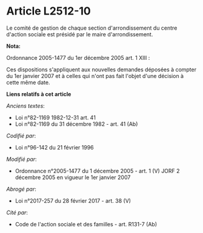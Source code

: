 # Article L2512-10

Le comité de gestion de chaque section d'arrondissement du centre d'action sociale est présidé par le maire d'arrondissement.

**Nota:**

Ordonnance 2005-1477 du 1er décembre 2005 art. 1 XIII : 

Ces dispositions s'appliquent aux nouvelles demandes déposées à compter du 1er janvier 2007 et à celles qui n'ont pas fait
l'objet d'une décision à cette même date.

**Liens relatifs à cet article**

_Anciens textes_:

  - Loi n°82-1169 1982-12-31 art. 41
  - Loi n°82-1169 du 31 décembre 1982 - art. 41 (Ab)

_Codifié par_:

  - Loi n°96-142 du 21 février 1996

_Modifié par_:

  - Ordonnance n°2005-1477 du 1 décembre 2005 - art. 1 (V) JORF 2 décembre 2005 en vigueur le 1er janvier 2007

_Abrogé par_:

  - Loi n°2017-257 du 28 février 2017 - art. 38 (V)

_Cité par_:

  - Code de l'action sociale et des familles - art. R131-7 (Ab)
